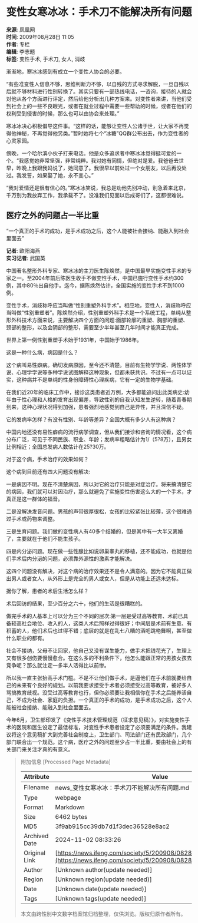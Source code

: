 # 变性女寒冰冰：手术刀不能解决所有问题

**来源**: 凤凰网  
**时间**: 2009年08月28日 11:05  
**作者**: 专栏  
**编辑**: 李志题  
**标签**: 变性手术, 手术刀, 女人, 消歧  

渐渐地，寒冰冰感到有成立一个变性人协会的必要。

“有些准变性人信息不够，思维判断力不够，以自残的方式寻求解脱，一旦自残以后就不够材料进行性别转换了。其实只要有一部热线电话，一咨询，接待的人就会对他从各个方面进行评定，然后给他分析出几种方案来。对变性者来讲，当他们受到社会上的一些不良眼光，或者在就业过程中需要一些帮助的时候，或者在他们的权利受到侵害的时候，那么也可以由协会来处理。”

寒冰冰决心积极倡导这件事。“这样的话，能够让变性人公诸于世，让大家不再觉得他神秘，不再觉得他另类。”暂时她将七个“冰糖”QQ群公布出去，作为变性者的心灵家园。

傍晚，一个哈尔滨小伙子打来电话。他是众多追求者中寒冰冰觉得挺可爱的一个。“我感觉她非常坚强，非常纯粹。我对她有同情，但绝对是爱。我爸爸去世早，昨晚上我跟我妈说了，她同意了。我很早以前处过一个女朋友，以后再没处过。我发誓，如果娶了她，永不变心。”

“我对爱情还是很有信心的。”寒冰冰笑说，我总是劝他先别冲动，别急着来北京，千万别为我放弃工作，我承载不了。没准我们见面以后成哥们了，这都很难说。

## 医疗之外的问题占一半比重

“一个真正的手术的成功，是手术成功之后，这个人能被社会接纳、能融入到社会里面去”

**记者**: 欧阳海燕  
**实习记者**: 武国英

中国著名整形外科专家、寒冰冰的主刀医生陈焕然，是中国最早实施变性手术的专家之一。至2004年前后陈医生收手不做变性手术，中国已施行变性手术约300例，其中80％出自他手。迄今，据陈焕然估计，全国实施的变性手术不到1000例。

变性手术，消歧称呼应当叫做“性别重塑外科手术”。相应地，变性人，消歧称呼应当叫做“性别重塑者”。陈焕然介绍，性别重塑外科手术是一个系统工程，单纯从整形外科技术方面来说，主要解决四个方面的问题:面部轮廓的重塑、胸部的重塑、颈部的整形，以及会阴部的整形，需要至少半年甚至几年时间才能真正完成。

世界上第一例性别重塑手术始于1931年，中国始于1986年。

这是一种什么病，病因是什么？

这个病叫易性癖病。确切发病原因，至今还不清楚。目前有生物学学说、两性体学说、心理学学说等多种学说试图解释这种现象，但都未获共识。不过有一点可以证实，这种病并不是单纯的性身份障碍性心理疾病，它有一定的生物学基础。

在我们近20年的临床工作中，接诊这类患者近万例，大多都能追问出此类病史:幼年由于性心理和人格的发育出现偏差，导致性别的自我认知发生逆转，随着青春期到来，这种心理状况得到加强，患者强烈地感觉到自己是异性，并且深信不疑。

它的发病率怎样？有没有性别、年龄等差异？全国大概有多少人有这种病？

中国内地还没有易性癖病的流行病学调查，但从我们接诊和咨询的情况看，这个病分布广泛，可见于不同民族、职业、年龄；发病率粗略估计为1/（5?8万），且男女比例相近；全国总发病人数估计在25?30万。

对于这个病，手术治疗的效果如何？

这个病到目前还有四大问题没有解决:

一是病因不明。现在不清楚病因，所以对它的治疗只能是对症治疗。将来搞清楚它的病因，我们就可以对因治疗，那么就避免了实施变性伤害这么大的一个手术，才真正是这一群体的福音。

二是没解决发音问题。男孩的声带很厚很松，女孩的比较紧张比较薄，这个很难通过手术或药物来调整。

三是生育问题。我们做的变性病人有40多个结婚的，但是其中有一大半又离婚了，主要就在于他们不能生孩子。

四是内分泌问题。现在做一些性腺比如说卵巢睾丸的移植，还不能成功，也就是他们手术后内分泌的问题，必须靠外源性的激素才能解决。

这四个问题没有解决，对这个病的治疗效果还不是令人满意的。因为它不能真正做出男人或者女人，从外形上是完全的男人或女人，但是从功能上还远未达标。

据你了解，患者的术后生活怎么样？

术后回访的结果，至少百分之六十，他们的生活是很糟糕的。

做完手术的人基本上可以分为三个不同的层次:第一层是受过高等教育、术前已具备较高社会地位、收入的人，这类人术后照样过得很好；中间层是术前有生意、有积蓄的人，他们术后也过得不错；底层的就是在乱七八糟的酒吧跳艳舞啊，甚至做什么职业的都有。

社会不接纳，父母不让回家，他自己又没有谋生能力，做手术把钱花光了，生理上又有很多创伤要慢慢愈合。在这么多的不利条件下，他怎么能跟正常的男孩女孩去竞争呢？那么就注定一多半人活得比以前惨。

所以我一直主张抬高手术门槛。不是不让他们做手术，是逼他们在手术前就要给自己的未来有个良好的规划。以前我要求接受手术者必须接受过高等教育，被好多人骂搞教育歧视。没受过高等教育也行，但你必须要让我相信你在手术之后能养活自己，不成为社会、家庭的负担。一个真正的手术的成功，是手术成功之后，这个人能被社会接纳、能融入到社会里面去。

今年6月，卫生部印发了《变性手术技术管理规范（征求意见稿）》，对实施变性手术的医院和医生设定了最低标准，对变性手术患者设定了必须要满足的条件。我建议将这个意见稿扩大到完善社会制度上，卫生部门、司法部门还有民政部门，几个部门联合出一个规范。这个病，医疗之外的问题至少占一半比重，要由社会上的有关部门来关注才真的有意义。

> 附加信息 [Processed Page Metadata]
>
> | Attribute       | Value                                  |
> |-----------------|----------------------------------------|
> | Filename        | news_变性女寒冰冰：手术刀不能解决所有问题.md                             |
> | Type            | webpage                                 |
> | Format          | Markdown                               |
> | Size            | 6462 bytes                           |
> | MD5             | 3f9ab915cc39db7d1f3dec36528e8ac2                                  |
> | Archived Date   | 2024-11-02 08:33:26                             |
> | Original Link   | [https://news.ifeng.com/society/5/200908/0828_2579_1324706_4.shtml](https://news.ifeng.com/society/5/200908/0828_2579_1324706_4.shtml)                         |
> | Author          | [Unknown author(update needed)]                              |
> | Region          | [Unknown region(update needed)]                              |
> | Date            | [Unknown date(update needed)]                                 |
> | Tags            | [Unknown tags(update needed)]                                 |
>
> 本文由跨性别中文数字档案馆归档整理，仅供浏览。版权归原作者所有。
>